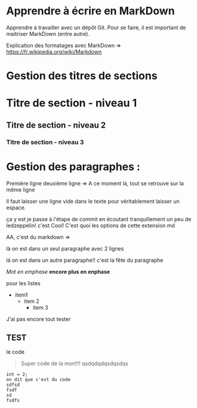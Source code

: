 # Apprendre à écrire en MarkDown

Apprendre à travailler avec un dépôt Git. Pour se faire, il est important de maitriser MarkDown (entre autre).

Explication des formatages avec MarkDown => https://fr.wikipedia.org/wiki/Markdown

# Gestion des titres de sections

# Titre de section - niveau 1
## Titre de section - niveau 2
### Titre de section - niveau 3



# Gestion des paragraphes : 

Première ligne
deuxième ligne
=> A ce moment là, tout se retrouve sur la même ligne

Il faut laisser une ligne vide dans le texte pour véritablement laisser un espace.


ça y est je passe à l'étape de commit en écoutant tranquillement un peu de ledzeppelin!
c'est Cool!
C'est quoi les options de cette extension md

AA, c'est du markdown => 

là on est dans un seul paragraphe
avec 2 lignes

là on est dans un autre paragraphe!!
c'est la fête du paragraphe

*Mot en emphase*
**encore plus en enphase**

pour les listes
* item1
  * item 2
      * item 3


J'ai pas encore tout tester

TEST
----

le code 
> Super code de la mort!!!
> qsdqdqdqsdqsdqs

    int = 2;
    on dit que c'est du code
    sdfsd
    fsdf
    sd
    fsdfs
